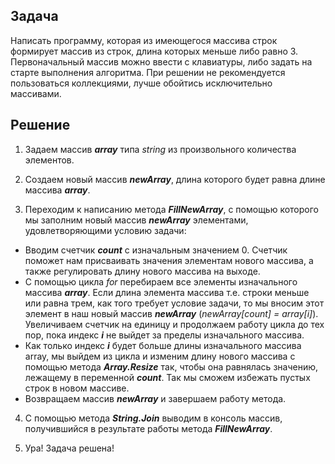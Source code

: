 ## Задача 
Написать программу, которая из имеющегося массива строк формирует массив из строк, длина которых меньше либо равно 3. Первоначальный массив можно ввести с клавиатуры, либо задать на старте выполнения алгоритма. При решении не рекомендуется пользоваться коллекциями, лучше обойтись исключительно массивами.

## Решение

1. Задаем массив ***array*** типа *string* из произвольного количества элементов.

2. Создаем новый массив ***newArray***, длина которого будет равна длине массива ***array***.

3. Переходим к написанию метода ***FillNewArray***, с помощью которого мы заполним новый массив ***newArray*** элементами, удовлетворяющими условию задачи:

* Вводим счетчик ***count*** с изначальным значением 0. Счетчик поможет нам присваивать значения элементам нового массива, а также регулировать длину нового массива на выходе.
* С помощью цикла *for* перебираем все элементы изначального массива ***array***. Если длина элемента массива т.е. строки меньше или равна трем, как того требует условие задачи, то мы вносим этот элемент в наш новый массив ***newArray*** (*newArray[count] = array[i]*). Увеличиваем счетчик на единицу и продолжаем работу цикла до тех пор, пока индекс ***i*** не выйдет за пределы изначального массива. 
* Как только индекс ***i*** будет больше длины изначального массива array, мы выйдем из цикла и изменим длину нового массива с помощью метода ***Array.Resize*** так, чтобы она равнялась значению, лежащему в переменной ***count***. Так мы сможем избежать пустых строк в новом массиве.
* Возвращаем массив ***newArray*** и завершаем работу метода.

4. С помощью метода ***String.Join*** выводим в консоль массив, получившийся в результате работы метода ***FillNewArray***.

5. Ура! Задача решена!
